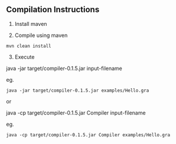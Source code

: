 Compilation Instructions
------------------------

1. Install maven 

2. Compile using maven
```
mvn clean install
```

3. Execute

java -jar target/compiler-0.1.5.jar input-filename

eg.
```
java -jar target/compiler-0.1.5.jar examples/Hello.gra
```

or 

java -cp target/compiler-0.1.5.jar Compiler input-filename

eg.
```
java -cp target/compiler-0.1.5.jar Compiler examples/Hello.gra
```

